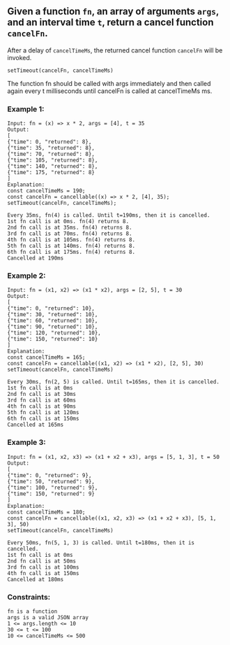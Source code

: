 ## Given a function `fn`, an array of arguments `args`, and an interval time `t`, return a cancel function `cancelFn`.
After a delay of `cancelTimeMs`, the returned cancel function `cancelFn` will be invoked.

    setTimeout(cancelFn, cancelTimeMs)
The function fn should be called with args immediately and then called again every t milliseconds until cancelFn is called at cancelTimeMs ms.




### Example 1:
    Input: fn = (x) => x * 2, args = [4], t = 35
    Output: 
    [
    {"time": 0, "returned": 8},
    {"time": 35, "returned": 8},
    {"time": 70, "returned": 8},
    {"time": 105, "returned": 8},
    {"time": 140, "returned": 8},
    {"time": 175, "returned": 8}
    ]
    Explanation: 
    const cancelTimeMs = 190;
    const cancelFn = cancellable((x) => x * 2, [4], 35);
    setTimeout(cancelFn, cancelTimeMs);

    Every 35ms, fn(4) is called. Until t=190ms, then it is cancelled.
    1st fn call is at 0ms. fn(4) returns 8.
    2nd fn call is at 35ms. fn(4) returns 8.
    3rd fn call is at 70ms. fn(4) returns 8.
    4th fn call is at 105ms. fn(4) returns 8.
    5th fn call is at 140ms. fn(4) returns 8.
    6th fn call is at 175ms. fn(4) returns 8.
    Cancelled at 190ms


### Example 2:
    Input: fn = (x1, x2) => (x1 * x2), args = [2, 5], t = 30
    Output: 
    [
    {"time": 0, "returned": 10},
    {"time": 30, "returned": 10},
    {"time": 60, "returned": 10},
    {"time": 90, "returned": 10},
    {"time": 120, "returned": 10},
    {"time": 150, "returned": 10}
    ]
    Explanation: 
    const cancelTimeMs = 165; 
    const cancelFn = cancellable((x1, x2) => (x1 * x2), [2, 5], 30) 
    setTimeout(cancelFn, cancelTimeMs)

    Every 30ms, fn(2, 5) is called. Until t=165ms, then it is cancelled.
    1st fn call is at 0ms 
    2nd fn call is at 30ms 
    3rd fn call is at 60ms 
    4th fn call is at 90ms 
    5th fn call is at 120ms 
    6th fn call is at 150ms
    Cancelled at 165ms

### Example 3:
    Input: fn = (x1, x2, x3) => (x1 + x2 + x3), args = [5, 1, 3], t = 50
    Output: 
    [
    {"time": 0, "returned": 9},
    {"time": 50, "returned": 9},
    {"time": 100, "returned": 9},
    {"time": 150, "returned": 9}
    ]
    Explanation: 
    const cancelTimeMs = 180;
    const cancelFn = cancellable((x1, x2, x3) => (x1 + x2 + x3), [5, 1, 3], 50)
    setTimeout(cancelFn, cancelTimeMs)

    Every 50ms, fn(5, 1, 3) is called. Until t=180ms, then it is cancelled. 
    1st fn call is at 0ms
    2nd fn call is at 50ms
    3rd fn call is at 100ms
    4th fn call is at 150ms
    Cancelled at 180ms
    

### Constraints:
    fn is a function
    args is a valid JSON array
    1 <= args.length <= 10
    30 <= t <= 100
    10 <= cancelTimeMs <= 500